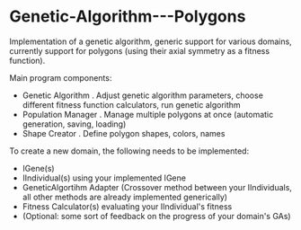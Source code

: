 # Genetic-Algorithm---Polygons
Implementation of a genetic algorithm, generic support for various domains, 
currently support for polygons (using their axial symmetry as a fitness function).

Main program components:
  - Genetic Algorithm
    . Adjust genetic algorithm parameters, choose different fitness function calculators, run genetic algorithm
  - Population Manager
    . Manage multiple polygons at once (automatic generation, saving, loading)
  - Shape Creator
    . Define polygon shapes, colors, names
    
To create a new domain, the following needs to be implemented:
  - IGene(s)
  - IIndividual(s) using your implemented IGene
  - GeneticAlgortihm Adapter (Crossover method between your IIndividuals, all other methods are already implemented generically)
  - Fitness Calculator(s) evaluating your IIndividual's fitness
  - (Optional: some sort of feedback on the progress of your domain's GAs)
